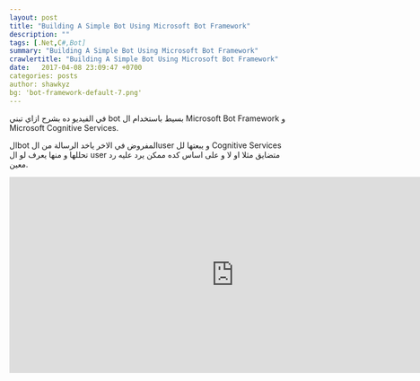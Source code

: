 ```yaml
---
layout: post
title: "Building A Simple Bot Using Microsoft Bot Framework"
description: ""
tags: [.Net,C#,Bot]
summary: "Building A Simple Bot Using Microsoft Bot Framework"
crawlertitle: "Building A Simple Bot Using Microsoft Bot Framework"
date:   2017-04-08 23:09:47 +0700
categories: posts
author: shawkyz
bg: 'bot-framework-default-7.png'
---
```

في الفيديو ده بشرح ازاي تبني bot بسيط باستخدام ال Microsoft Bot Framework و Microsoft Cognitive Services.

الbot المفروض في الاخر ياخد الرسالة من الuser و يبعتها لل Cognitive Services تحللها و منها يعرف لو ال user متضايق مثلا او لا و على اساس كده ممكن يرد عليه رد معين.
<br />
 <iframe src="https://www.facebook.com/plugins/video.php?href=https%3A%2F%2Fwww.facebook.com%2FShawkyz1%2Fvideos%2F10210409987818779%2F&width=800&show_text=false&appId=312241548925621&height=350" width="800" height="350" style="border:none;overflow:hidden" scrolling="no" frameborder="0" allowTransparency="true"></iframe>

 <br />